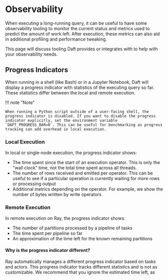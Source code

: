 # Observability

When executing a long-running query, it can be useful to have some observability tooling to monitor the current status and metrics used to predict the amount of work left. After execution, these metrics can also aid in additional profiling and performance tweaking.

This page will discuss tooling Daft provides or integrates with to help with your observability needs.

## Progress Indicators

When running in a shell (like Bash) or in a Jupyter Notebook, Daft will display a progress indicator with statistics of the executing query so far. These statistics differ between the local and remote execution.

!!! note "Note"

    When running a Python script outside of a user-facing shell, the progress indicator is disabled. If you want to disable the progress indicator explicitly, set the environment variable `DAFT_PROGRESS_BAR=0`. This can be useful for benchmarking as progress tracking can add overhead in local execution.


### Local Execution
In local or single-node execution, the progress indicator shows:

* The time spent since the start of an execution operator. This is only the "wall clock" time, not the total time spent across all threads.
* The number of rows received and emitted per operator. This can be useful to see if a particular operation is currently waiting for more rows or processing output
* Additional metrics depending on the operator. For example, we show the number of bytes written by write operators

### Remote Execution
In remote execution on Ray, the progress indicator shows:

* The number of partitions processed by a pipeline of tasks
* The time spent per pipeline so far
* An approximation of the time left for the known remaining partitions

#### Why is the progress indicator different?

Ray automatically manages a different progress indicator based on tasks and actors. This progress indicator tracks different statistics and is not as customizable. We recommend that you ignore the estimated time left, as
